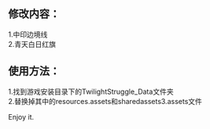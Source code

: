 修改内容：
-----
1.中印边境线</br>
2.青天白日红旗</br>

使用方法：
-----
1.找到游戏安装目录下的TwilightStruggle_Data文件夹</br>
2.替换掉其中的resources.assets和sharedassets3.assets文件</br>

Enjoy it.

